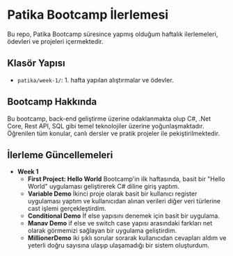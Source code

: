 # Patika Bootcamp İlerlemesi

Bu repo, Patika Bootcamp süresince yapmış olduğum haftalık ilerlemeleri, ödevleri ve projeleri içermektedir.

## Klasör Yapısı

- `patika/week-1/`: 1. hafta yapılan alıştırmalar ve ödevler.

## Bootcamp Hakkında

Bu bootcamp, back-end geliştirme üzerine odaklanmakta olup C#, .Net Core, Rest API, SQL gibi temel teknolojiler üzerine yoğunlaşmaktadır. Öğrenilen tüm konular, canlı dersler ve pratik projeler ile pekiştirilmektedir.


## İlerleme Güncellemeleri

- **Week 1**
    - **First Project: Hello World**
    Bootcamp'in ilk haftasında, basit bir "Hello World" uygulaması geliştirerek C# diline giriş yaptım.
    - **Variable Demo**
    İkinci proje olarak basit bir kullanıcı register uygulaması yaptım ve kullanıcıdan alınan verileri diğer veri türlerine cast işlemi gerçekleştirdim.
    - **Conditional Demo**
    İf else yapısını denemek için basit bir uygulama.
    - **Manav Demo**
    if else ve switch case yapısı arasındaki farkları net olarak görmemizi sağlayan bir uygulama geliştirdim.
    - **MillionerDemo**
    iki şıklı sorular sorarak kullanıcıdan cevapları aldım ve yeterli doğru sayısına ulaşıp ulaşamadığı bir sistem oluşturdum.